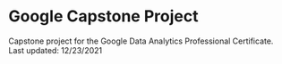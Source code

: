 # Google Capstone Project
Capstone project for the Google Data Analytics Professional Certificate.
Last updated: 12/23/2021
